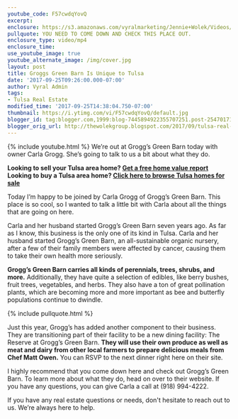 ```yaml
---
youtube_code: F57cwdqYovQ
excerpt:
enclosure: https://s3.amazonaws.com/vyralmarketing/Jennie+Wolek/Videos/Tulsa+Real+Estate+Agent-+Grogg%2527s+Green+Barn.mp4
pullquote: YOU NEED TO COME DOWN AND CHECK THIS PLACE OUT.
enclosure_type: video/mp4
enclosure_time:
use_youtube_image: true
youtube_alternate_image: /img/cover.jpg
layout: post
title: Groggs Green Barn Is Unique to Tulsa
date: '2017-09-25T09:26:00.000-07:00'
author: Vyral Admin
tags:
- Tulsa Real Estate
modified_time: '2017-09-25T14:38:04.750-07:00'
thumbnail: https://i.ytimg.com/vi/F57cwdqYovQ/default.jpg
blogger_id: tag:blogger.com,1999:blog-7445894922355707251.post-2547017162530187066
blogger_orig_url: http://thewolekgroup.blogspot.com/2017/09/tulsa-real-estate-agent-groggs-green-barn.html
---
```

{% include youtube.html %}
We’re out at Grogg’s Green Barn today with owner Carla Grogg. She’s going to talk to us a bit about what they do.

<div class="post-cta">
<strong>Looking to sell your Tulsa area home? <a href="http://www.tulsahomevalue.com/" target="_blank">Get a free home value report</a><br>
Looking to buy a Tulsa area home? <a href="http://www.thewolekgroup.com/search-for-homes/#/-1451235678" target="_blank">Click here to browse Tulsa homes for sale</a></strong></div>

Today I’m happy to be joined by Carla Grogg of Grogg’s Green Barn. This place is so cool, so I wanted to talk a little bit with Carla about all the things that are going on here.

Carla and her husband started Grogg’s Green Barn seven years ago. As far as I know, this business is the only one of its kind in Tulsa. Carla and her husband started Grogg’s Green Barn, an all-sustainable organic nursery, after a few of their family members were affected by cancer, causing them to take their own health more seriously.

**Grogg’s Green Barn carries all kinds of perennials, trees, shrubs, and more.** Additionally, they have quite a selection of edibles, like berry bushes, fruit trees, vegetables, and herbs. They also have a ton of great pollination plants, which are becoming more and more important as bee and butterfly populations continue to dwindle.

{% include pullquote.html %}

Just this year, Grogg’s has added another component to their business. They are transitioning part of their facility to be a new dining facility: The Reserve at Grogg’s Green Barn. **They will use their own produce as well as meat and dairy from other local farmers to prepare delicious meals from Chef Matt Owen.** You can RSVP to the next dinner right here on their site.

I highly recommend that you come down here and check out Grogg’s Green Barn. To learn more about what they do, head on over to their website. If you have any questions, you can give Carla a call at (918) 994-4222.

If you have any real estate questions or needs, don't hesitate to reach out to us. We’re always here to help.
